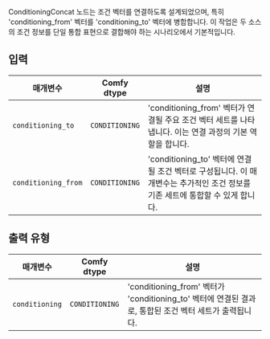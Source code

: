 ConditioningConcat 노드는 조건 벡터를 연결하도록 설계되었으며, 특히 'conditioning_from' 벡터를 'conditioning_to' 벡터에 병합합니다. 이 작업은 두 소스의 조건 정보를 단일 통합 표현으로 결합해야 하는 시나리오에서 기본적입니다.

## 입력

| 매개변수             | Comfy dtype        | 설명 |
|-----------------------|--------------------|-------------|
| `conditioning_to`     | `CONDITIONING`     | 'conditioning_from' 벡터가 연결될 주요 조건 벡터 세트를 나타냅니다. 이는 연결 과정의 기본 역할을 합니다. |
| `conditioning_from`   | `CONDITIONING`     | 'conditioning_to' 벡터에 연결될 조건 벡터로 구성됩니다. 이 매개변수는 추가적인 조건 정보를 기존 세트에 통합할 수 있게 합니다. |

## 출력 유형

| 매개변수            | Comfy dtype        | 설명 |
|----------------------|--------------------|-------------|
| `conditioning`       | `CONDITIONING`     | 'conditioning_from' 벡터가 'conditioning_to' 벡터에 연결된 결과로, 통합된 조건 벡터 세트가 출력됩니다. |
